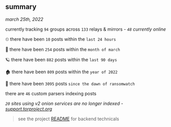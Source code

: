 
## summary
_march 25th, 2022_

currently tracking `94` groups across `133` relays & mirrors - _`48` currently online_

⏲ there have been `10` posts within the `last 24 hours`

🦈 there have been `254` posts within the `month of march`

🪐 there have been `882` posts within the `last 90 days`

🏚 there have been `809` posts within the `year of 2022`

🦕 there have been `3095` posts `since the dawn of ransomwatch`

there are `46` custom parsers indexing posts

_`20` sites using v2 onion services are no longer indexed - [support.torproject.org](https://support.torproject.org/onionservices/v2-deprecation/)_

> see the project [README](https://github.com/thetanz/ransomwatch#ransomwatch--) for backend technicals

